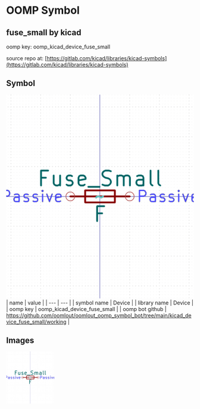 # OOMP Symbol  
## fuse_small  by kicad  
  
oomp key: oomp_kicad_device_fuse_small  
  
source repo at: [https://gitlab.com/kicad/libraries/kicad-symbols](https://gitlab.com/kicad/libraries/kicad-symbols)  
## Symbol  
  
[![working.png](working_600.png)](working.png)  
| name | value | 
| --- | --- | 
| symbol name | Device | 
| library name | Device | 
| oomp key | oomp_kicad_device_fuse_small | 
| oomp bot github | https://github.com/oomlout/oomlout_oomp_symbol_bot/tree/main/kicad_device_fuse_small/working | 
## Images  
  
[![working.png](working_140.png)](working.png)  
